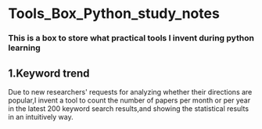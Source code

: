 # Tools_Box_Python_study_notes
### This is a box to store what practical tools I invent during python learning
## 1.Keyword trend 
Due to new researchers' requests for analyzing whether their directions are popular,I invent a tool to count the number of papers per month or per year in the latest 200 keyword search results,and showing the statistical results in an intuitively way.
